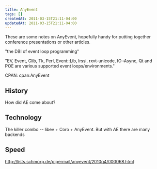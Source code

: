 ```yaml
---
title: AnyEvent
tags: []
createdAt: 2011-03-15T21:11-04:00
updatedAt: 2011-03-15T21:11-04:00
---
```


These are some notes on AnyEvent, hopefully handy for putting together conference presentations or other articles.

"the DBI of event loop programming"

"EV, Event, Glib, Tk, Perl, Event::Lib, Irssi, rxvt-unicode, IO::Async, Qt and POE are various supported event loops/environments."

CPAN: cpan:AnyEvent

## History

How did AE come about?

## Technology

The killer combo -- libev + Coro + AnyEvent. But with AE there are many backends

## Speed

http://lists.schmorp.de/pipermail/anyevent/2010q4/000068.html

